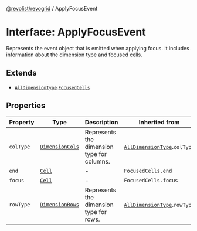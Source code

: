 [@revolist/revogrid](README.md) / ApplyFocusEvent

# Interface: ApplyFocusEvent

Represents the event object that is emitted when applying focus.
It includes information about the dimension type and focused cells.

## Extends

- [`AllDimensionType`](Interface.AllDimensionType.md).[`FocusedCells`](TypeAlias.FocusedCells.md)

## Properties

| Property | Type | Description | Inherited from | Defined in |
| ------ | ------ | ------ | ------ | ------ |
| `colType` | [`DimensionCols`](TypeAlias.DimensionCols.md) | Represents the dimension type for columns. | [`AllDimensionType`](Interface.AllDimensionType.md).`colType` | [src/types/interfaces.ts:727](https://github.com/revolist/revogrid/blob/38c381e080d7e0c5d988f8833cd99eec7cce206d/src/types/interfaces.ts#L727) |
| `end` | [`Cell`](Interface.Cell.md) | - | `FocusedCells.end` | [src/types/selection.ts:56](https://github.com/revolist/revogrid/blob/38c381e080d7e0c5d988f8833cd99eec7cce206d/src/types/selection.ts#L56) |
| `focus` | [`Cell`](Interface.Cell.md) | - | `FocusedCells.focus` | [src/types/selection.ts:55](https://github.com/revolist/revogrid/blob/38c381e080d7e0c5d988f8833cd99eec7cce206d/src/types/selection.ts#L55) |
| `rowType` | [`DimensionRows`](TypeAlias.DimensionRows.md) | Represents the dimension type for rows. | [`AllDimensionType`](Interface.AllDimensionType.md).`rowType` | [src/types/interfaces.ts:722](https://github.com/revolist/revogrid/blob/38c381e080d7e0c5d988f8833cd99eec7cce206d/src/types/interfaces.ts#L722) |
